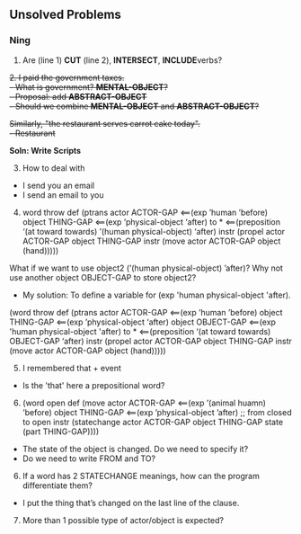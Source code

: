 ## Unsolved Problems

### Ning

1. Are (line 1) **CUT** (line 2), **INTERSECT**, **INCLUDE**verbs?


<del>2. I paid the government taxes.\
<del>- What is government? **MENTAL-OBJECT**? \
<del>- Proposal: add **ABSTRACT-OBJECT**\
<del>- Should we combine **MENTAL-OBJECT** and **ABSTRACT-OBJECT**?

<del>Similarly, "the restaurant serves carrot cake today".\
<del>- Restaurant

**Soln: Write Scripts**

3. How to deal with
- I send you an email
- I send an email to you

4.  word throw
 def (ptrans actor ACTOR-GAP <==(exp ’human ’before)
             object THING-GAP <==(exp ’physical-object ‘after)
             to * <==(preposition ‘(at toward towards) ’(human physical-object) ‘after)
             instr (propel actor ACTOR-GAP
                           object THING-GAP
               instr (move actor ACTOR-GAP
                            object (hand)))))

What if we want to use object2 (’(human physical-object) ’after)? Why not use another object OBJECT-GAP to store object2?

- My solution: To define a variable for (exp 'human physical-object 'after).

(word throw
 def (ptrans actor ACTOR-GAP <==(exp ’human ’before)
             object THING-GAP <==(exp ’physical-object ‘after)
             object OBJECT-GAP <==(exp 'human physical-object 'after)
             to * <==(preposition ‘(at toward towards) OBJECT-GAP ‘after)
             instr (propel actor ACTOR-GAP
                           object THING-GAP
               instr (move actor ACTOR-GAP
                            object (hand)))))

5. I remembered that + event
- Is the 'that' here a prepositional word?

6. (word open
     def (move actor ACTOR-GAP <==(exp ’(animal huamn) ’before)
               object THING-GAP <==(exp ’physical-object ’after)
               ;; from closed to open
               instr (statechange actor ACTOR-GAP
                                  object THING-GAP
                                  state (part THING-GAP))))

- The state of the object is changed. Do we need to specify it? 
- Do we need to write FROM and TO?

6. If a word has 2 STATECHANGE meanings, how can the program differentiate them?
- I put the thing that’s changed on the last line of the clause.

7. More than 1 possible type of actor/object is expected?
